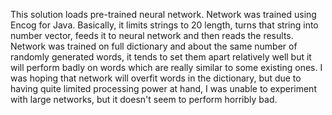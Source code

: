 This solution loads pre-trained neural network. Network was trained using Encog for Java.
Basically, it limits strings to 20 length, turns that string into number vector, feeds it to neural network and then reads the results. 
Network was trained on full dictionary and about the same number of randomly generated words, it tends to set them apart relatively well but it will perform badly
on words which are really similar to some existing ones. I was hoping that network will overfit words in the dictionary, but due to having quite limited processing power at hand,
I was unable to experiment with large networks, but it doesn't seem to perform horribly bad.